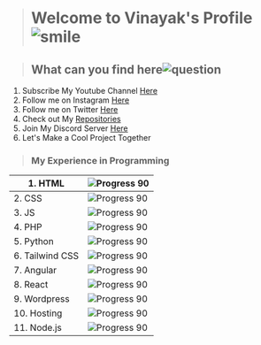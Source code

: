 ># Welcome to Vinayak's Profile  ![smile](https://github.githubassets.com/images/icons/emoji/unicode/1f604.png)

>## What can you find here![question](https://github.githubassets.com/images/icons/emoji/unicode/2753.png)


 1. Subscribe My Youtube Channel [Here](https://youtube.com/c/AetherLapse)
 2. Follow me on Instagram [Here](https://www.instagram.com/aetherlapse/)
 3.  Follow me on Twitter [Here](https://twitter.com/aether_lapse)
 4.  Check out My [Repositories](https://github.com/Vinayak-Kunwar?tab=repositories)
 5.  Join My Discord Server [Here](https://discord.gg/jPhaQCsqyx)
 6.  Let's Make a Cool Project Together
 
 
> ### My Experience in Programming
 
 |1. HTML |![Progress 90](https://progress-bar.dev/90)|
 | ------ | ----------------------------------------- |
 |2.  CSS |![Progress 90](https://progress-bar.dev/60)|
 |3.  JS  |![Progress 90](https://progress-bar.dev/45)|
 |4.  PHP |![Progress 90](https://progress-bar.dev/30)|
 |5.  Python |![Progress 90](https://progress-bar.dev/50)|
 |6.  Tailwind CSS |![Progress 90](https://progress-bar.dev/10)|
 |7.  Angular |![Progress 90](https://progress-bar.dev/20)|
 |8.  React |![Progress 90](https://progress-bar.dev/30)|
 |9.  Wordpress |![Progress 90](https://progress-bar.dev/100)|
 |10. Hosting |![Progress 90](https://progress-bar.dev/100)|
 |11. Node.js |![Progress 90](https://progress-bar.dev/65)|

 
 

 

